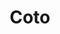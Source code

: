 ---
title: "Coto"
url: /buenos-aires/coto-teniente-general-juan-domingo-peron/
shop: supermercado
---